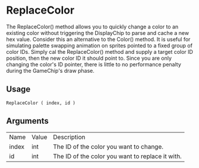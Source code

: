 # ReplaceColor

The ReplaceColor() method allows you to quickly change a color to an existing color without triggering the DisplayChip to parse and cache a new hex value. Consider this an alternative to the Color() method. It is useful for simulating palette swapping animation on sprites pointed to a fixed group of color IDs. Simply cal the ReplaceColor() method and supply a target color ID position, then the new color ID it should point to. Since you are only changing the color's ID pointer, there is little to no performance penalty during the GameChip's draw phase.

## Usage

`ReplaceColor ( index, id )`

## Arguments

<table>
  <tr>
    <td>Name</td>
    <td>Value</td>
    <td>Description</td>
  </tr>
  <tr>
    <td>index</td>
    <td>int</td>
    <td>The ID of the color you want to change.</td>
  </tr>
  <tr>
    <td>id</td>
    <td>int</td>
    <td>The ID of the color you want to replace it with.</td>
  </tr>
</table>



